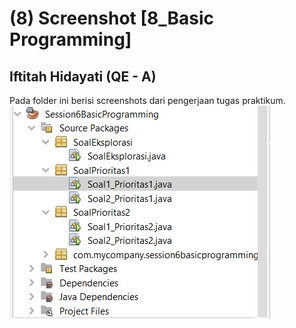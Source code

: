 # (8) Screenshot [8_Basic Programming]
## Iftitah Hidayati (QE - A)
Pada folder ini berisi screenshots dari pengerjaan tugas praktikum.
<img src="./strukturprojek.png">
